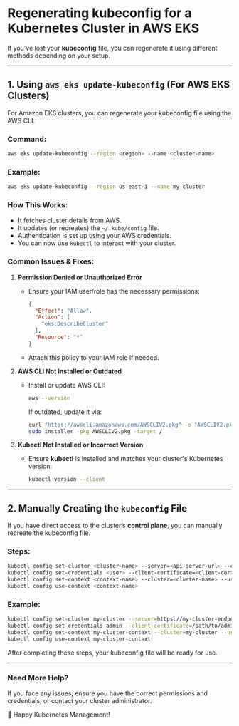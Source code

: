 # Regenerating kubeconfig for a Kubernetes Cluster in AWS EKS

If you've lost your **kubeconfig** file, you can regenerate it using different methods depending on your setup.

---

## 1. Using `aws eks update-kubeconfig` (For AWS EKS Clusters)

For Amazon EKS clusters, you can regenerate your kubeconfig file using the AWS CLI.

### **Command:**
```sh
aws eks update-kubeconfig --region <region> --name <cluster-name>
```

### **Example:**
```sh
aws eks update-kubeconfig --region us-east-1 --name my-cluster
```

### **How This Works:**
- It fetches cluster details from AWS.
- It updates (or recreates) the `~/.kube/config` file.
- Authentication is set up using your AWS credentials.
- You can now use `kubectl` to interact with your cluster.

### **Common Issues & Fixes:**

1. **Permission Denied or Unauthorized Error**
   - Ensure your IAM user/role has the necessary permissions:
     ```json
     {
       "Effect": "Allow",
       "Action": [
         "eks:DescribeCluster"
       ],
       "Resource": "*"
     }
     ```
   - Attach this policy to your IAM role if needed.

2. **AWS CLI Not Installed or Outdated**
   - Install or update AWS CLI:
     ```sh
     aws --version
     ```
     If outdated, update it via:
     ```sh
     curl "https://awscli.amazonaws.com/AWSCLIV2.pkg" -o "AWSCLIV2.pkg"
     sudo installer -pkg AWSCLIV2.pkg -target /
     ```

3. **Kubectl Not Installed or Incorrect Version**
   - Ensure **kubectl** is installed and matches your cluster's Kubernetes version:
     ```sh
     kubectl version --client
     ```

---

## 2. Manually Creating the `kubeconfig` File

If you have direct access to the cluster’s **control plane**, you can manually recreate the kubeconfig file.

### **Steps:**

```sh
kubectl config set-cluster <cluster-name> --server=<api-server-url> --certificate-authority=<ca-cert-path>
kubectl config set-credentials <user> --client-certificate=<client-cert-path> --client-key=<client-key-path>
kubectl config set-context <context-name> --cluster=<cluster-name> --user=<user>
kubectl config use-context <context-name>
```

### **Example:**
```sh
kubectl config set-cluster my-cluster --server=https://my-cluster-endpoint --certificate-authority=/path/to/ca.crt
kubectl config set-credentials admin --client-certificate=/path/to/admin.crt --client-key=/path/to/admin.key
kubectl config set-context my-cluster-context --cluster=my-cluster --user=admin
kubectl config use-context my-cluster-context
```

After completing these steps, your kubeconfig file will be ready for use.

---

### **Need More Help?**
If you face any issues, ensure you have the correct permissions and credentials, or contact your cluster administrator.

🚀 Happy Kubernetes Management!

